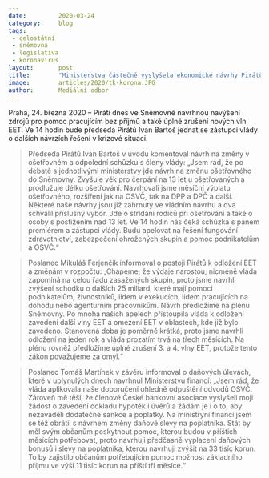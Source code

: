 ```yaml
---
date:         2020-03-24
category:     blog
tags:         
 - celostátní 
 - sněmovna 
 - legislativa 
 - koronavirus
layout:       post
title:        "Ministerstva částečně vyslyšela ekonomické návrhy Pirátů, o dalších úlevách pro občany budou jednat odpoledne"
image:        articles/2020/tk-korona.JPG
author:       Mediální odbor
--- 
```




Praha, 24. března 2020 – Piráti dnes ve Sněmovně navrhnou navýšení zdrojů pro pomoc pracujícím bez příjmů a také úplné zrušení nových vln EET. Ve 14 hodin bude předseda Pirátů Ivan Bartoš jednat se zástupci vlády o dalších návrzích řešení v krizové situaci.

> Předseda Pirátů Ivan Bartoš v úvodu komentoval návrh na změny v ošetřovném a odpolední schůzku s členy vlády: „Jsem rád, že po debatě s jednotlivými ministerstvy jde návrh na změnu ošetřovného do Sněmovny. Zvyšuje věk pro čerpání na 13 let u ošetřovaných a prodlužuje délku ošetřování. Navrhovali jsme měsíční výplatu ošetřovného, rozšíření jak na OSVČ, tak na DPP a DPČ a další. Některé naše návrhy jsou již zahrnuty ve vládním návrhu a dva schválil příslušný výbor. Jde o střídání rodičů při ošetřování a také o osoby s postižením nad 13 let. Ve 14 hodin nás čeká schůzka s panem premiérem a zástupci vlády. Budu apelovat na řešení fungování zdravotnictví, zabezpečení ohrožených skupin a pomoc podnikatelům a OSVČ.“ 

> Poslanec Mikuláš Ferjenčík informoval o postoji Pirátů k odložení EET a změnám v rozpočtu: „Chápeme, že výdaje narostou, nicméně vláda zapomíná na celou řadu zasažených skupin, proto jsme navrhli zvýšení schodku o dalších 25 miliard, které mají pomoci podnikatelům, živnostníků, lidem v exekucích, lidem pracujících na dohodu nebo agenturním pracovníkům. Návrh předložíme na plénu Sněmovny. Po mnoha našich apelech přistoupila vláda k odložení zavedení další vlny EET a omezení EET v oblastech, kde již bylo zavedeno. Stanovená doba je poměrně krátká, proto jsme navrhli odložení na jeden rok a vláda prozatím trvá na třech měsících. Na plénu rovněž předložíme úplné zrušení 3. a 4. vlny EET, protože tento zákon považujeme za omyl.“ 

> Poslanec Tomáš Martínek v závěru informoval o daňových úlevách, které v uplynulých dnech navrhnul Ministerstvu financí: „Jsem rád, že vláda aplikovala naše doporučení ohledně odpuštění odvodů OSVČ. Zároveň mě těší, že členové České bankovní asociace vyslyšeli moji žádost o zavedení odkladu hypoték i úvěrů a žádám je i o to, aby nezaváděli dodatečné sankce a poplatky. Na ministryni financí jsem se též obrátil s návrhem změny daňové slevy na poplatníka. Stát by měl svým občanům poskytnout pomoc, kterou budou v příštích měsících potřebovat, proto navrhuji předčasně vyplacení daňových bonusů i slevy na poplatníka, kterou navrhuji zvýšit na 33 tisíc korun. To by zajistilo občanům potřebujícím pomoc možnost základního příjmu ve výši 11 tisíc korun na příští tři měsíce.“ 

 
